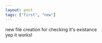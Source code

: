 ```yaml
---
layout: post
tags: ["first", "new"]
---
```


new file creation for checking it's existance\
yep it works!